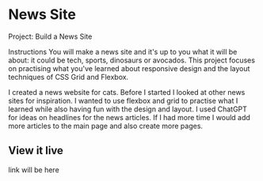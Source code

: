# News Site

Project: Build a News Site

Instructions
You will make a news site and it's up to you what it will be about: it could be tech, sports, dinosaurs or avocados. This project focuses on practising what you've learned about responsive design and the layout techniques of CSS Grid and Flexbox.

I created a news website for cats. Before I started I looked at other news sites for inspiration. I wanted to use flexbox and grid to practise what I learned while also having fun with the design and layout. I used ChatGPT for ideas on headlines for the news articles.
If I had more time I would add more articles to the main page and also create more pages.

## View it live

link will be here
